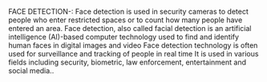 FACE DETECTION-:
Face detection is used in security cameras to detect people who enter restricted spaces or to count how many people have entered an area. Face detection, also called facial detection is an artificial intelligence (AI)-based computer technology used to find and identify human faces in digital images and video Face detection technology is often used for surveillance and tracking of people in real time It is used in various fields including security, biometric, law enforcement, entertainment and social media..
